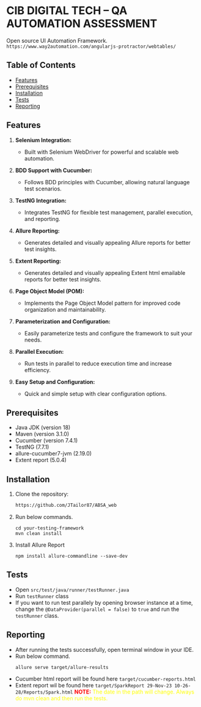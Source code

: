 # CIB DIGITAL TECH – QA AUTOMATION ASSESSMENT

Open source UI Automation Framework.
`https://www.way2automation.com/angularjs-protractor/webtables/`

## Table of Contents

- [Features](#features)
- [Prerequisites](#prerequisites)
- [Installation](#installation)
- [Tests](#tests)
- [Reporting](#reporting)

## Features

1. **Selenium Integration:**
    - Built with Selenium WebDriver for powerful and scalable web automation.

2. **BDD Support with Cucumber:**
    - Follows BDD principles with Cucumber, allowing natural language test scenarios.

3. **TestNG Integration:**
    - Integrates TestNG for flexible test management, parallel execution, and reporting.

4. **Allure Reporting:**
    - Generates detailed and visually appealing Allure reports for better test insights.

5. **Extent Reporting:**
    - Generates detailed and visually appealing Extent html emailable reports for better test insights.

6. **Page Object Model (POM):**
    - Implements the Page Object Model pattern for improved code organization and maintainability.

7. **Parameterization and Configuration:**
    - Easily parameterize tests and configure the framework to suit your needs.

8. **Parallel Execution:**
    - Run tests in parallel to reduce execution time and increase efficiency.

9. **Easy Setup and Configuration:**
   - Quick and simple setup with clear configuration options.


## Prerequisites

- Java JDK (version 18)
- Maven (version 3.1.0)
- Cucumber (version 7.4.1)
- TestNG (7.7.1)
- allure-cucumber7-jvm (2.19.0)
- Extent report (5.0.4)

## Installation

1. Clone the repository:

   ```bash
   https://github.com/JTailor87/ABSA_web
2. Run below commands.

   ```shell
   cd your-testing-framework
   mvn clean install

3. Install Allure Report
   ```shell
   npm install allure-commandline --save-dev

## Tests

- Open `src/test/java/runner/testRunner.java`
- Run `testRunner` class
- If you want to run test parallely by opening browser instance at a time, change the `@DataProvider(parallel = false)` to `true` and run the `testRunner` class.

## Reporting

- After running the tests successfully, open terminal window in your IDE.
- Run below command.
   ```shell
  allure serve target/allure-results
- Cucumber html report will be found here `target/cucumber-reports.html`
- Extent report wil be found here `target/SparkReport 29-Nov-23 10-26-28/Reports/Spark.html`
  <span style="color:red; font-weight:bold">NOTE:</span> <span style="color:yellow">The date in the path will change. Always do mvn clean and then run the tests.</span>